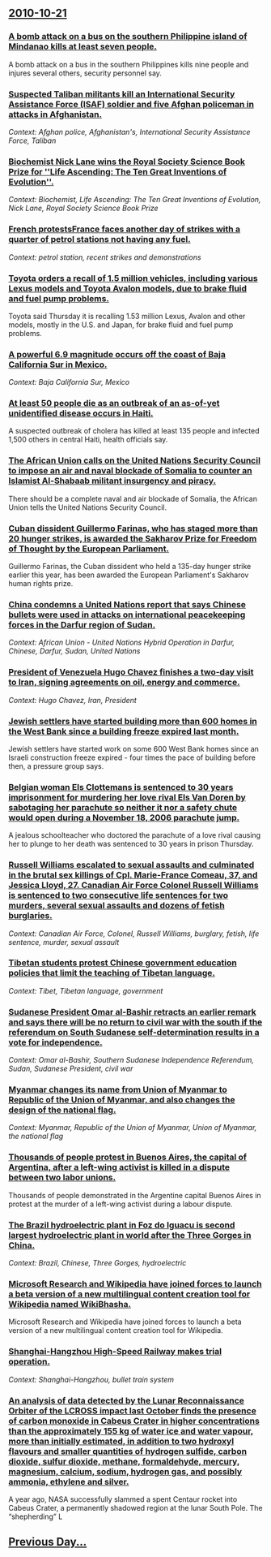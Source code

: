 ## [2010-10-21](/news/2010/10/21/index.md)

### [A bomb attack on a bus on the southern Philippine island of Mindanao kills at least seven people. ](/news/2010/10/21/a-bomb-attack-on-a-bus-on-the-southern-philippine-island-of-mindanao-kills-at-least-seven-people.md)
A bomb attack on a bus in the southern Philippines kills nine people and injures several others, security personnel say.

### [Suspected Taliban militants kill an International Security Assistance Force (ISAF) soldier and five Afghan policeman in attacks in Afghanistan. ](/news/2010/10/21/suspected-taliban-militants-kill-an-international-security-assistance-force-isaf-soldier-and-five-afghan-policeman-in-attacks-in-afghanist.md)
_Context: Afghan police, Afghanistan's, International Security Assistance Force, Taliban_

### [Biochemist Nick Lane wins the Royal Society Science Book Prize for ''Life Ascending: The Ten Great Inventions of Evolution''. ](/news/2010/10/21/biochemist-nick-lane-wins-the-royal-society-science-book-prize-for-life-ascending-the-ten-great-inventions-of-evolution.md)
_Context: Biochemist, Life Ascending: The Ten Great Inventions of Evolution, Nick Lane, Royal Society Science Book Prize_

### [French protestsFrance faces another day of strikes with a quarter of petrol stations not having any fuel. ](/news/2010/10/21/french-protestspfrance-faces-another-day-of-strikes-with-a-quarter-of-petrol-stations-not-having-any-fuel.md)
_Context: petrol station, recent strikes and demonstrations_

### [Toyota orders a recall of 1.5 million vehicles, including various Lexus models and Toyota Avalon models, due to brake fluid and fuel pump problems. ](/news/2010/10/21/toyota-orders-a-recall-of-1-5-million-vehicles-including-various-lexus-models-and-toyota-avalon-models-due-to-brake-fluid-and-fuel-pump-pr.md)
Toyota said Thursday it is recalling 1.53 million Lexus, Avalon and other models, mostly in the U.S. and Japan, for brake fluid and fuel pump problems.

### [A powerful 6.9 magnitude occurs off the coast of Baja California Sur in Mexico. ](/news/2010/10/21/a-powerful-6-9-magnitude-occurs-off-the-coast-of-baja-california-sur-in-mexico.md)
_Context: Baja California Sur, Mexico_

### [At least 50 people die as an outbreak of an as-of-yet unidentified disease occurs in Haiti. ](/news/2010/10/21/at-least-50-people-die-as-an-outbreak-of-an-as-of-yet-unidentified-disease-occurs-in-haiti.md)
A suspected outbreak of cholera has killed at least 135 people and infected 1,500 others in central Haiti, health officials say.

### [The African Union calls on the United Nations Security Council to impose an air and naval blockade of Somalia to counter an Islamist Al-Shabaab militant insurgency and piracy. ](/news/2010/10/21/the-african-union-calls-on-the-united-nations-security-council-to-impose-an-air-and-naval-blockade-of-somalia-to-counter-an-islamist-al-shab.md)
There should be a complete naval and air blockade of Somalia, the African Union tells the United Nations Security Council.

### [Cuban dissident Guillermo Farinas, who has staged more than 20 hunger strikes, is awarded the Sakharov Prize for Freedom of Thought by the European Parliament. ](/news/2010/10/21/cuban-dissident-guillermo-faria-as-who-has-staged-more-than-20-hunger-strikes-is-awarded-the-sakharov-prize-for-freedom-of-thought-by-the.md)
Guillermo Farinas, the Cuban dissident who held a 135-day hunger strike earlier this year, has been awarded the European Parliament&#039;s Sakharov human rights prize.

### [China condemns a United Nations report that says Chinese bullets were used in attacks on international peacekeeping forces in the Darfur region of Sudan. ](/news/2010/10/21/china-condemns-a-united-nations-report-that-says-chinese-bullets-were-used-in-attacks-on-international-peacekeeping-forces-in-the-darfur-reg.md)
_Context: African Union - United Nations Hybrid Operation in Darfur, Chinese, Darfur, Sudan, United Nations_

### [President of Venezuela Hugo Chavez finishes a two-day visit to Iran, signing agreements on oil, energy and commerce. ](/news/2010/10/21/president-of-venezuela-hugo-cha-vez-finishes-a-two-day-visit-to-iran-signing-agreements-on-oil-energy-and-commerce.md)
_Context: Hugo Chavez, Iran, President_

### [Jewish settlers have started building more than 600 homes in the West Bank since a building freeze expired last month. ](/news/2010/10/21/jewish-settlers-have-started-building-more-than-600-homes-in-the-west-bank-since-a-building-freeze-expired-last-month.md)
Jewish settlers have started work on some 600 West Bank homes since an Israeli construction freeze expired - four times the pace of building before then, a pressure group says.

### [Belgian woman Els Clottemans is sentenced to 30 years imprisonment for murdering her love rival Els Van Doren by sabotaging her parachute so neither it nor a safety chute would open during a November 18, 2006 parachute jump. ](/news/2010/10/21/belgian-woman-els-clottemans-is-sentenced-to-30-years-imprisonment-for-murdering-her-love-rival-els-van-doren-by-sabotaging-her-parachute-so.md)
A jealous schoolteacher who doctored the parachute of a love rival causing her to plunge to her death was sentenced to 30 years in prison Thursday.

### [Russell Williams escalated to sexual assaults and culminated in the brutal sex killings of Cpl. Marie-France Comeau, 37, and Jessica Lloyd, 27. Canadian Air Force Colonel Russell Williams is sentenced to two consecutive life sentences for two murders, several sexual assaults and dozens of fetish burglaries. ](/news/2010/10/21/russell-williams-escalated-to-sexual-assaults-and-culminated-in-the-brutal-sex-killings-of-cpl-marie-france-comeau-37-and-jessica-lloyd.md)
_Context: Canadian Air Force, Colonel, Russell Williams, burglary, fetish, life sentence, murder, sexual assault_

### [Tibetan students protest Chinese government education policies that limit the teaching of Tibetan language. ](/news/2010/10/21/tibetan-students-protest-chinese-government-education-policies-that-limit-the-teaching-of-tibetan-language.md)
_Context: Tibet, Tibetan language, government_

### [Sudanese President Omar al-Bashir retracts an earlier remark and says there will be no return to civil war with the south if the referendum on South Sudanese self-determination results in a vote for independence.](/news/2010/10/21/sudanese-president-omar-al-bashir-retracts-an-earlier-remark-and-says-there-will-be-no-return-to-civil-war-with-the-south-if-the-referendum.md)
_Context: Omar al-Bashir, Southern Sudanese Independence Referendum, Sudan, Sudanese President, civil war_

### [Myanmar changes its name from Union of Myanmar to Republic of the Union of Myanmar, and also changes the design of  the national flag. ](/news/2010/10/21/myanmar-changes-its-name-from-union-of-myanmar-to-republic-of-the-union-of-myanmar-and-also-changes-the-design-of-the-national-flag.md)
_Context: Myanmar, Republic of the Union of Myanmar, Union of Myanmar, the national flag_

### [Thousands of people protest in Buenos Aires, the capital of Argentina, after a left-wing activist is killed in a dispute between two labor unions. ](/news/2010/10/21/thousands-of-people-protest-in-buenos-aires-the-capital-of-argentina-after-a-left-wing-activist-is-killed-in-a-dispute-between-two-labor-u.md)
Thousands of people demonstrated in the Argentine capital Buenos Aires in protest at the murder of a left-wing activist during a labour dispute.

### [The Brazil hydroelectric plant in Foz do Iguacu is second largest hydroelectric plant in world after the Three Gorges in China. ](/news/2010/10/21/the-brazil-hydroelectric-plant-in-foz-do-iguacu-is-second-largest-hydroelectric-plant-in-world-after-the-three-gorges-in-china.md)
_Context: Brazil, Chinese, Three Gorges, hydroelectric_

### [Microsoft Research and Wikipedia have joined forces to launch a beta version of a new multilingual content creation tool for Wikipedia named WikiBhasha. ](/news/2010/10/21/microsoft-research-and-wikipedia-have-joined-forces-to-launch-a-beta-version-of-a-new-multilingual-content-creation-tool-for-wikipedia-named.md)
Microsoft Research and Wikipedia have joined forces to launch a beta version of a new multilingual content creation tool for Wikipedia.

### [Shanghai-Hangzhou High-Speed Railway makes trial operation. ](/news/2010/10/21/shanghai-hangzhou-high-speed-railway-makes-trial-operation.md)
_Context: Shanghai-Hangzhou, bullet train system_

### [An analysis of data detected by the Lunar Reconnaissance Orbiter of the LCROSS impact last October finds the presence of carbon monoxide in Cabeus Crater in higher concentrations than the approximately 155 kg of water ice and water vapour, more than initially estimated, in addition to two hydroxyl flavours and smaller quantities of hydrogen sulfide, carbon dioxide, sulfur dioxide, methane, formaldehyde, mercury, magnesium, calcium, sodium, hydrogen gas, and possibly ammonia, ethylene and silver. ](/news/2010/10/21/an-analysis-of-data-detected-by-the-lunar-reconnaissance-orbiter-of-the-lcross-impact-last-october-finds-the-presence-of-carbon-monoxide-in.md)
A year ago, NASA successfully slammed a spent Centaur rocket into Cabeus Crater, a permanently shadowed region at the lunar South Pole. The “shepherding” L

## [Previous Day...](/news/2010/10/20/index.md)

